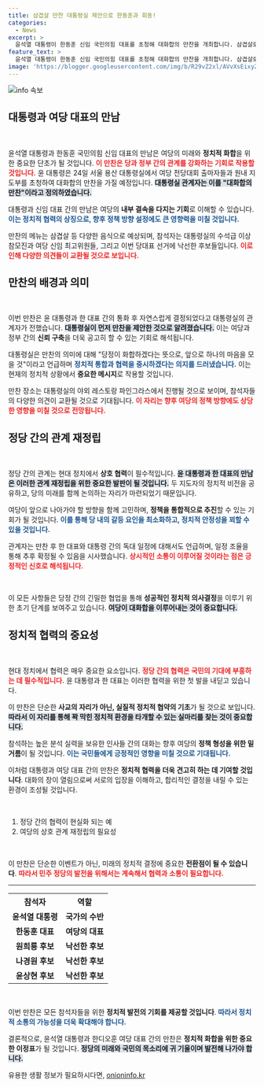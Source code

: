 ```yaml
---
title: 삼겹살 만찬 대통령실 제안으로 한동훈과 회동!
categories:
  - News
excerpt: >
  윤석열 대통령이 한동훈 신임 국민의힘 대표를 초청해 대화합의 만찬을 개최합니다. 삼겹살로 격식 없이 소통하며 당의 통합을 다짐하는 이 만찬, 과연 어떤 이야기가 오갈까요? 
feature_text: >
  윤석열 대통령이 한동훈 신임 국민의힘 대표를 초청해 대화합의 만찬을 개최합니다. 삼겹살로 격식 없이 소통하며 당의 통합을 다짐하는 이 만찬, 과연 어떤 이야기가 오갈까요? 
image: 'https://blogger.googleusercontent.com/img/b/R29vZ2xl/AVvXsEixyZcFfHzMRdzZMjFBmAUKJYCLCGyLL1o632UiGVXcaFdKo_bkvkuCioo0uUKlGfBVcT3P84aROyZIXSBEx3Aw5nCQ3pTgDom1WDC4m8eifvWiAmWEEVb4x6G_l8C0QH225ldMjyaFvpxGEBGNO37VmDTDMHGhJPq73UglMfDca1-0aw/s1600/blogspot.png'
---
```


<p><img src="https://blogger.googleusercontent.com/img/b/R29vZ2xl/AVvXsEixyZcFfHzMRdzZMjFBmAUKJYCLCGyLL1o632UiGVXcaFdKo_bkvkuCioo0uUKlGfBVcT3P84aROyZIXSBEx3Aw5nCQ3pTgDom1WDC4m8eifvWiAmWEEVb4x6G_l8C0QH225ldMjyaFvpxGEBGNO37VmDTDMHGhJPq73UglMfDca1-0aw/s1600/blogspot.png" alt="info 속보" /></p>

<h2 data-ke-size="size26">대통령과 여당 대표의 만남</h2>

<p data-ke-size="size16">&nbsp;</p>

<p>윤석열 대통령과 한동훈 국민의힘 신임 대표의 만남은 여당의 미래와 <strong>정치적 화합</strong>을 위한 중요한 단초가 될 것입니다. <b><span style="color: #ee2323;">이 만찬은 당과 정부 간의 관계를 강화하는 기회로 작용할 것입니다.</span></b> 윤 대통령은 24일 서울 용산 대통령실에서 여당 전당대회 출마자들과 원내 지도부를 초청하여 대화합의 만찬을 가질 예정입니다. <b><span style="background-color: #21538527;">대통령실 관계자는 이를 "대화합의 만찬"이라고 정의하였습니다.</span></b> </p>

<p>대통령과 신임 대표 간의 만남은 여당의 <strong>내부 결속을 다지는 기회</strong>로 이해할 수 있습니다. <b><span style="color: #1a5490;">이는 정치적 협력의 상징으로, 향후 정책 방향 설정에도 큰 영향력을 미칠 것입니다.</span></b> </p>

<p>만찬의 메뉴는 삼겹살 등 다양한 음식으로 예상되며, 참석자는 대통령실의 수석급 이상 참모진과 여당 신임 최고위원들, 그리고 이번 당대표 선거에 낙선한 후보들입니다. <b><span style="color: #ee2323;">이로 인해 다양한 의견들이 교환될 것으로 보입니다.</span></b> </p>

<h2 data-ke-size="size26">만찬의 배경과 의미</h2>

<p data-ke-size="size16">&nbsp;</p>

<p>이번 만찬은 윤 대통령과 한 대표 간의 통화 후 자연스럽게 결정되었다고 대통령실의 관계자가 전했습니다. <b><span style="background-color: #21538527;">대통령실이 먼저 만찬을 제안한 것으로 알려졌습니다.</span></b> 이는 여당과 정부 간의 <strong>신뢰 구축</strong>을 더욱 공고히 할 수 있는 기회로 해석됩니다. </p>

<p>대통령실은 만찬의 의미에 대해 "당정이 화합하겠다는 뜻으로, 앞으로 하나의 마음을 모을 것"이라고 언급하며 <b><span style="color: #1a5490;">정치적 통합과 협력을 중시하겠다는 의지를 드러냈습니다.</span></b> 이는 현재의 정치적 상황에서 <strong>중요한 메시지</strong>로 작용할 것입니다. </p>

<p>만찬 장소는 대통령실의 야외 레스토랑 파인그라스에서 진행될 것으로 보이며, 참석자들의 다양한 의견이 교환될 것으로 기대됩니다. <b><span style="color: #ee2323;">이 자리는 향후 여당의 정책 방향에도 상당한 영향을 미칠 것으로 전망됩니다.</span></b> </p>

<h2 data-ke-size="size26">정당 간의 관계 재정립</h2>

<p data-ke-size="size16">&nbsp;</p>

<p>정당 간의 관계는 현대 정치에서 <strong>상호 협력</strong>이 필수적입니다. <b><span style="background-color: #21538527;">윤 대통령과 한 대표의 만남은 이러한 관계 재정립을 위한 중요한 발판이 될 것입니다.</span></b> 두 지도자의 정치적 비전을 공유하고, 당의 미래를 함께 논의하는 자리가 마련되었기 때문입니다. </p>

<p>여당이 앞으로 나아가야 할 방향을 함께 고민하며, <strong>정책을 통합적으로 추진</strong>할 수 있는 기회가 될 것입니다. <b><span style="color: #1a5490;">이를 통해 당 내의 갈등 요인을 최소화하고, 정치적 안정성을 꾀할 수 있을 것입니다.</span></b> </p>

<p>관계자는 만찬 후 한 대표와 대통령 간의 독대 일정에 대해서도 언급하며, 일정 조율을 통해 추후 확정될 수 있음을 시사했습니다. <b><span style="color: #ee2323;">상시적인 소통이 이루어질 것이라는 점은 긍정적인 신호로 해석됩니다.</span></b> </p>

<p data-ke-size="size16">&nbsp;</p> 

<p>이 모든 사항들은 당정 간의 긴밀한 협업을 통해 <strong>성공적인 정치적 의사결정</strong>을 이루기 위한 초기 단계를 보여주고 있습니다. <b><span style="background-color: #21538527;">여당이 대화합을 이루어내는 것이 중요합니다.</span></b> </p>

<h2 data-ke-size="size26">정치적 협력의 중요성</h2>

<p data-ke-size="size16">&nbsp;</p>

<p>현대 정치에서 협력은 매우 중요한 요소입니다. <b><span style="color: #ee2323;">정당 간의 협력은 국민의 기대에 부흥하는 데 필수적입니다.</span></b> 윤 대통령과 한 대표는 이러한 협력을 위한 첫 발을 내딛고 있습니다.</p>

<p>이 만찬은 단순한 <strong>사교의 자리가 아닌, 실질적 정치적 협약의 기초</strong>가 될 것으로 보입니다. <b><span style="background-color: #21538527;">따라서 이 자리를 통해 꽉 막힌 정치적 환경을 타개할 수 있는 실마리를 찾는 것이 중요합니다.</span></b> </p>

<p>참석하는 높은 분석 실력을 보유한 인사들 간의 대화는 향후 여당의 <strong>정책 형성을 위한 밑거름</strong>이 될 것입니다. <b><span style="color: #1a5490;">이는 국민들에게 긍정적인 영향을 미칠 것으로 기대됩니다.</span></b> </p>

<p>이처럼 대통령과 여당 대표 간의 만찬은 <strong>정치적 협력을 더욱 견고히 하는 데 기여할 것입니다</strong>. 대화의 장이 열림으로써 서로의 입장을 이해하고, 합리적인 결정을 내릴 수 있는 환경이 조성될 것입니다.</p>

<p data-ke-size="size16">&nbsp;</p>

<ol>
    <li>정당 간의 협력이 현실화 되는 예</li>
    <li>여당의 상호 관계 재정립의 필요성</li>
</ol>

<p data-ke-size="size16">&nbsp;</p>

<p>이 만찬은 단순한 이벤트가 아닌, 미래의 정치적 결정에 중요한 <strong>전환점이 될 수 있습니다</strong>. <b><span style="color: #ee2323;">따라서 민주 정당의 발전을 위해서는 계속해서 협력과 소통이 필요합니다.</span></b> </p>

<hr>

<table style="width: 100%; border-collapse: collapse;">
<tr>
    <th style="text-align: center;">참석자</th>
    <th style="text-align: center;">역할</th>
</tr>
<tr>
    <td style="text-align: center; height: 17px;"><b>윤석열 대통령</b></td>
    <td style="text-align: center; height: 17px;"><b>국가의 수반</b></td>
</tr>
<tr>
    <td style="text-align: center; height: 17px;"><b>한동훈 대표</b></td>
    <td style="text-align: center; height: 17px;"><b>여당의 대표</b></td>
</tr>
<tr>
    <td style="text-align: center; height: 17px;"><b>원희룡 후보</b></td>
    <td style="text-align: center; height: 17px;"><b>낙선한 후보</b></td>
</tr>
<tr>
    <td style="text-align: center; height: 17px;"><b>나경원 후보</b></td>
    <td style="text-align: center; height: 17px;"><b>낙선한 후보</b></td>
</tr>
<tr>
    <td style="text-align: center; height: 17px;"><b>윤상현 후보</b></td>
    <td style="text-align: center; height: 17px;"><b>낙선한 후보</b></td>
</tr>
</table>

<p data-ke-size="size16">&nbsp;</p>

<p>이번 만찬은 모든 참석자들을 위한 <strong>정치적 발전의 기회를 제공할 것입니다</strong>. <b><span style="color: #1a5490;">따라서 정치적 소통의 가능성을 더욱 확대해야 합니다.</span></b> </p>

<p>결론적으로, 윤석열 대통령과 한디오훈 여당 대표 간의 만찬은 <strong>정치적 화합을 위한 중요한 이정표</strong>가 될 것입니다. <b><span style="background-color: #21538527;">정당의 미래와 국민의 목소리에 귀 기울이며 발전해 나가야 합니다.</span></b></p>
유용한 생활 정보가 필요하시다면, <a href="https://onioninfo.kr" rel="dofollow">onioninfo.kr</a>


